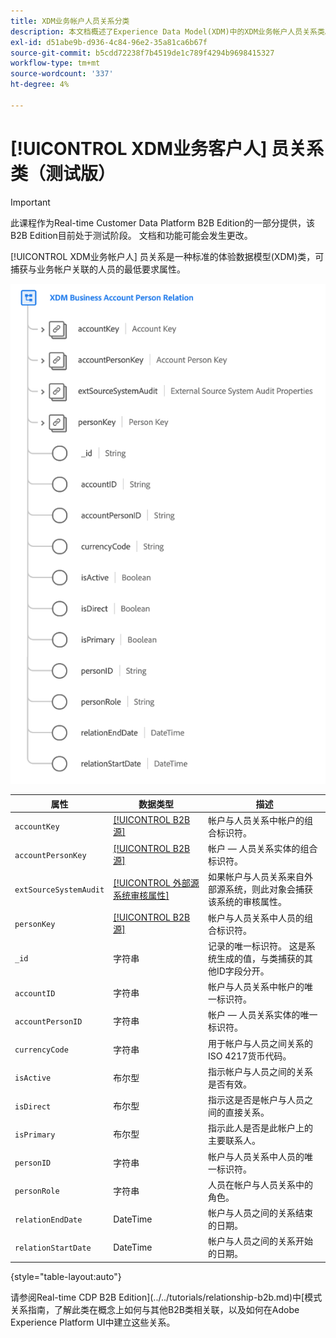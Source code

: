 ```yaml
---
title: XDM业务帐户人员关系分类
description: 本文档概述了Experience Data Model(XDM)中的XDM业务帐户人员关系类。
exl-id: d51abe9b-d936-4c84-96e2-35a81ca6b67f
source-git-commit: b5cdd72238f7b4519de1c789f4294b9698415327
workflow-type: tm+mt
source-wordcount: '337'
ht-degree: 4%

---
```


# [!UICONTROL XDM业务客户人] 员关系类（测试版）

>[!IMPORTANT]
>
>此课程作为Real-time Customer Data Platform B2B Edition的一部分提供，该B2B Edition目前处于测试阶段。 文档和功能可能会发生更改。

[!UICONTROL XDM业务帐户人] 员关系是一种标准的体验数据模型(XDM)类，可捕获与业务帐户关联的人员的最低要求属性。

![](../../images/classes/b2b/business-account-person-relation.png)

| 属性 | 数据类型 | 描述 |
| --- | --- | --- |
| `accountKey` | [[!UICONTROL B2B源]](../../data-types/b2b-source.md) | 帐户与人员关系中帐户的组合标识符。 |
| `accountPersonKey` | [[!UICONTROL B2B源]](../../data-types/b2b-source.md) | 帐户 — 人员关系实体的组合标识符。 |
| `extSourceSystemAudit` | [[!UICONTROL 外部源系统审核属性]](../../data-types/external-source-system-audit-attributes.md) | 如果帐户与人员关系来自外部源系统，则此对象会捕获该系统的审核属性。 |
| `personKey` | [[!UICONTROL B2B源]](../../data-types/b2b-source.md) | 帐户与人员关系中人员的组合标识符。 |
| `_id` | 字符串 | 记录的唯一标识符。 这是系统生成的值，与类捕获的其他ID字段分开。 |
| `accountID` | 字符串 | 帐户与人员关系中帐户的唯一标识符。 |
| `accountPersonID` | 字符串 | 帐户 — 人员关系实体的唯一标识符。 |
| `currencyCode` | 字符串 | 用于帐户与人员之间关系的ISO 4217货币代码。 |
| `isActive` | 布尔型 | 指示帐户与人员之间的关系是否有效。 |
| `isDirect` | 布尔型 | 指示这是否是帐户与人员之间的直接关系。 |
| `isPrimary` | 布尔型 | 指示此人是否是此帐户上的主要联系人。 |
| `personID` | 字符串 | 帐户与人员关系中人员的唯一标识符。 |
| `personRole` | 字符串 | 人员在帐户与人员关系中的角色。 |
| `relationEndDate` | DateTime | 帐户与人员之间的关系结束的日期。 |
| `relationStartDate` | DateTime | 帐户与人员之间的关系开始的日期。 |

{style=&quot;table-layout:auto&quot;}

请参阅Real-time CDP B2B Edition](../../tutorials/relationship-b2b.md)中[模式关系指南，了解此类在概念上如何与其他B2B类相关联，以及如何在Adobe Experience Platform UI中建立这些关系。
